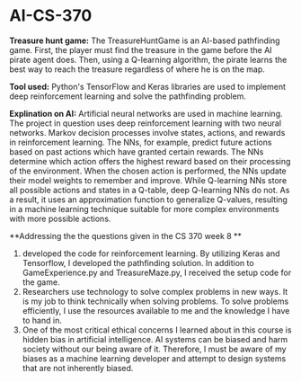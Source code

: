 # AI-CS-370

**Treasure hunt game:**
The TreasureHuntGame is an AI-based pathfinding game. First, the player must find the treasure in the game before the AI pirate agent does. Then, using a Q-learning algorithm, the pirate learns the best way to reach the treasure regardless of where he is on the map.

**Tool used:** 
Python's TensorFlow and Keras libraries are used to implement deep reinforcement learning and solve the pathfinding problem.

**Explination on AI:**
Artificial neural networks are used in machine learning. The project in question uses deep reinforcement learning with two neural networks. Markov decision processes involve states, actions, and rewards in reinforcement learning. The NNs, for example, predict future actions based on past actions which have granted certain rewards. The NNs determine which action offers the highest reward based on their processing of the environment. When the chosen action is performed, the NNs update their model weights to remember and improve.
While Q-learning NNs store all possible actions and states in a Q-table, deep Q-learning NNs do not. As a result, it uses an approximation function to generalize Q-values, resulting in a machine learning technique suitable for more complex environments with more possible actions.

**Addressing the the questions given in the CS 370 week 8 **
1. developed the code for reinforcement learning. By utilizing Keras and Tensorflow, I developed the pathfinding solution. In addition to GameExperience.py and TreasureMaze.py, I received the setup code for the game.
2. Researchers use technology to solve complex problems in new ways. It is my job to think technically when solving problems. To solve problems efficiently, I use the resources available to me and the knowledge I have to hand in.
3. One of the most critical ethical concerns I learned about in this course is hidden bias in artificial intelligence. AI systems can be biased and harm society without our being aware of it. Therefore, I must be aware of my biases as a machine learning developer and attempt to design systems that are not inherently biased.

